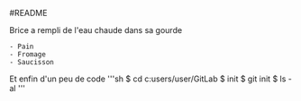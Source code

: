 #README

Brice a rempli de l'eau chaude dans sa gourde

	- Pain
	- Fromage
	- Saucisson
	
Et enfin d'un peu de code
'''sh 
 $ cd c:users/user/GitLab
 $ init
 $ git init
 $ ls -al
 '''